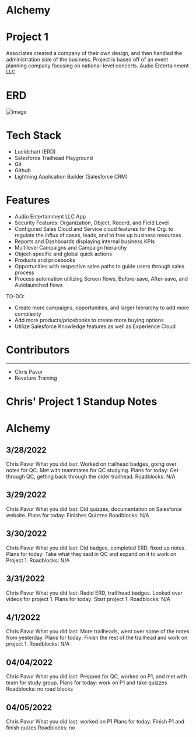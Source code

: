 # Alchemy

# Project 1
Associates created a company of their own design, and then handled the administration side of the business.
Project is based off of an event planning company focusing on national-level concerts. Audio Entertainment LLC

# ERD

![image](https://user-images.githubusercontent.com/78577944/167033860-da132ea1-d151-4fa0-8bc4-c366eb1dca90.png)

# Tech Stack
- Lucidchart (ERD) 
- Salesforce Trailhead Playground
- Git
- Github
- Lightning Application Builder (Salesforce CRM)

# Features
- Audio Entertainment LLC App
- Security Features: Organization, Object, Record, and Field Level
- Configured Sales Cloud and Service cloud features for the Org. to regulate the influx of     cases, leads, and to free up business resources
- Reports and Dashboards displaying internal business KPIs
- Multilevel Campaigns and Campaign hierarchy
- Object-specific and global quick actions
- Products and pricebooks
- Opportunities with respective sales paths to guide users through sales process
- Process automation utilizing Screen flows, Before-save, After-save, and Autolaunched flows 

TO-DO:
- Create more campaigns, opportunities, and larger hierarchy to add more complexity
- Add more products/pricebooks to create more buying options
- Utilize Salesforce Knowledge features as well as Experience Cloud

# Contributors
------------------
- Chris Pavur
- Revature Training

# Chris' Project 1 Standup Notes
# Alchemy

## 3/28/2022
Chris Pavur What you did last: Worked on trailhead badges, going over notes for QC. Met with teammates for QC studying. 
Plans for today: Get through QC, getting back through the older trailhead. 
Roadblocks: N/A

## 3/29/2022
Chris Pavur What you did last: Did quizzes, documentation on Salesforce website. 
Plans for today: Finishes Quizzes 
Roadblocks: N/A

## 3/30/2022
Chris Pavur What you did last: Did badges, completed ERD, fixed up notes. 
Plans for today: Take what they said in QC and expand on it to work on Project 1. 
Roadblocks: N/A

## 3/31/2022
Chris Pavur What you did last: Redid ERD, trail head badges. Looked over videos for project 1.
Plans for today: Start project 1. 
Roadblocks: N/A

## 4/1/2022
Chris Pavur What you did last: More trailheads, went over some of the notes from yesterday. 
Plans for today: Finish the rest of the trailhead and work on project 1.
Roadblocks: N/A

## 04/04/2022
Chris Pavur
What you did last: Prepped for QC, worked on P1, and met with team for study group.
Plans for today: work on P1 and take quizzes 
Roadblocks: no road blocks

## 04/05/2022
Chris Pavur
What you did last: worked on P1 
Plans for today: Finish P1 and finish quizes
Roadblocks: no
